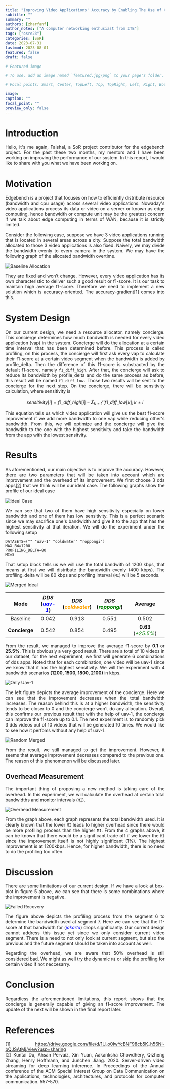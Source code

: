 ```yaml
---
title: "Improving Video Applications' Accuracy by Enabling The Use of Concierge"
subtitle: ""
summary: ""
authors: [zharfanf]
author_notes: ["A computer networking enthusiast from ITB"]
tags: ["osre23"]
categories: [SoR]
date: 2023-07-31
lastmod: 2023-08-01
featured: false
draft: false

# Featured image

# To use, add an image named `featured.jpg/png` to your page's folder.

# Focal points: Smart, Center, TopLeft, Top, TopRight, Left, Right, BottomLeft, Bottom, BottomRight.

image:
caption: ""
focal_point: ""
preview_only: false
---
```


<style>
p {
  text-align: justify;
}

img {
  display: block;
  margin-left: auto;
  margin-right: auto;
}
</style>

# Introduction
Hello, it's me again, Faishal, a SoR project contributor for the edgebench project. For the past these two months, my mentors and I have been working on improving the performance of our system. In this report, I would like to share with you what we have been working on.

# Motivation
Edgebench is a project that focuses on how to efficiently distribute resource (bandwidth and cpu usage) across several video applications. Nowaday's video applications process its data or video on a server or known as edge computing, hence bandwidth or compute unit may be the greatest concern if we talk about edge computing in terms of WAN, because it is strictly limited. 

Consider the following case, suppose we have 3 video applications running that is located in several areas across a city. Suppose the total bandwidth allocated to those 3 video applications is also fixed. Naively, we may divide the bandwidth evenly to every camera in the system. We may have the following graph of the allocated bandwidth overtime. 

![Baseline Allocation](./images/baseline_alloc.png)

They are fixed and won’t change. However, every video application has its own characteristic to deliver such a good result or f1-score. It is our task to maintain high average f1-score. Therefore we need to implement a new solution which is accuracy-oriented. The accuracy-gradient[[1]]((#acc)) comes into this.

# System Design
On our current design, we need a resource allocator, namely concierge. This concierge determines how much bandwidth is needed for every video application (vap) in the system. Concierge will do the allocation at a certain time interval that has been determined before. This process is called profiling, on this process, the concierge will first ask every vap to calculate their f1-score at a certain video segment when the bandwidth is added by profile_delta. Then the difference of this f1-score is substracted by the default f1-score, namely `f1_diff_high`. After that, the concierge will ask to reduce its bandwidth by profile_delta and do the same process as before, this result will be named `f1_diff_low.` Those two results will be sent to the concierge for the next step. On the concierge, there will be sensitivity calculation, where sensitivity is

<!-- pada sistem yang kami desain, kami membutuhkan sebuah resource allocator yang kami namakan concierge. Concierge ini yang akan menentukan berapa besarnya bandwidth yang dibutuhkan pada tiap video application. Concierge akan melakukan penentuan bw dalam interval yang sudah ditentukan sebelumnya, pada tahap ini, concierge akan meminta kepada seluruh video aplikasi untuk menghitung f1-score pada segmen video tertentu ketika alokasi bandwidth pada aplikasi itu dinaikan sebesar delta yang sudah ditentukan pula. Setelah itu, the difference of f1-score disimpan pada variabel f1_diff_high. Lalu concierge akan meminta f1-score ketika bw akan diturunkan sebesar delta. Akan pula dihitung the difference-nya. Kedua hasil tersebut akan dikirimkan oleh video aplikasi kepada concierge untuk dilakukan perhitungan selanjutnya. -->


<!-- Pada concierge, akan dilakukan perhitungan sensitivity. Where sensitivity -->

$$sensitivity[i] = f1\_diff\_high[i] - \Sigma_{k=1}^nf1\_diff\_low[k]; k \neq i$$

This equation tells us which video application will give us the best f1-score improvement if we add more bandwidth to one vap while reducing other's bandwidth. From this, we will optimize and the concierge will give the bandwdith to the one with the highest sensitivity and take the bandwidth from the app with the lowest sensitvity.


# Results
As aforementioned, our main objective is to improve the accuracy. However, there are two parameters that will be taken into account which are improvement and the overhead of its improvement. We first choose 3 dds apps[[2]](#dds) that we think will be our ideal case. The following graphs show the profile of our ideal case

![Ideal Case](./images/ideal_case.png)

We can see that two of them have high sensitivity especially on lower bandwidth and one of them has low sensitivity. This is a perfect scenario since we may sacrifice one's bandwidth and give it to the app that has the highest sensitivity at that iteration. We will do the experiment under the following setup

```shell
DATASETS=("" "uav-1" "coldwater" "roppongi")
MAX_BW=1200
PROFILING_DELTA=80
MI=5
```

That setup block tells us we will use the total bandwith of 1200 kbps, that means at first we will distribute the bandwidth evenly (400 kbps). The profiling_delta will be 80 kbps and profiling interval (`MI`) will be 5 seconds.

![Merged Ideal](./images/merged_ideal.png)

| **Mode**      | *DDS* <br> (<span style="color:blue">*uav-1*</span>) | *DDS* <br> (<span style="color:orange">*coldwater*</span>) | *DDS* <br> (<span style="color:green">*roppongi*</span>) | Average |
| :----:        |    :----:   |    :----: | :----: | :----: |
| Baseline      | 0.042       | 0.913   | 0.551 | 0.502 |
| **Concierge**   | 0.542        | 0.854    | 0.495 | **0.63** (<span style="color:green">*+25.5%*</span>) |


From the result, we managed to improve the average f1-score by **0.1** or **25.5%**. This is obviously a very good result. There are a total of 10 videos in our dataset, for the next experiment, we first will generate 6 combinations of dds apps. Noted that for each combination, one video will be uav-1 since we know that it has the highest sensitivity. We will the experiment with 4 bandwidth scenarios **(1200, 1500, 1800, 2100)** in kbps.
<!-- dari hasil tersebut, kita telah berhasil meng-improve rata-rata f1-score sebesar 0.1 atau 13.5% Hal ini tentu saja merupakan sebuah hasil yang sangat baik. Selanjutnya kami melakukan tes yang sama namun dengan video yang berbeda. setupnya demikian  -->


![Only Uav-1](./images/only_uav_merged.png)

The left figure depicts the average improvement of the concierge. Here we can see that the improvement decreases when the total bandwidth increases. The reason behind this is at a higher bandwidth, the sensitivity tends to be closer to 0 and the concierge won't do any allocation. Overall, this confirms our previous result that with the help of uav-1, the concierge can improve the f1-score up to 0.1. The next experiment is to randomly pick 3 dds videos out of 10 videos that will be generated 10 times. We would like to see how it perfoms without any help of uav-1.

![Random Merged](./images/random_merged.png)

From the result, we still managed to get the improvement. However, it seems that average improvement decreases compared to the previous one. The reason of this phenomenon will be discussed later.

## Overhead Measurement

The important thing of proposing a new method is taking care of the overhead. In this experiment, we will calculate the overhead at certain total bandwidths and monitor intervals (`MI`).

![Overhead Measurement](./images/overhead_1.png)

From the graph above, each graph represents the total bandwidth used. It is clearly known that the lower `MI` leads to higher overhead since there would be more profiling process than the higher `MI`. From the 4 graphs above, it can be known that there would be a significant trade off if we lower the `MI` since the improvement itself is not highly significant (1%). The highest improvement is at 1200kbps. Hence, for higher bandwidth, there is no need to do the profiling too often.


# Discussion
There are some limitations of our current design. If we have a look at box-plot in figure 5 above, we can see that there is some combinations where the improvement is negative.

![Failed Recovery](./images/recovery_failed.png)

The figure above depicts the profiling process from the segment 6 to determine the bandwidth used at segment 7. Here we can see that the f1-score at that bandwidth for (<span style="color:blue">*jakarta*</span>) drops significantly. Our current design cannot address this issue yet since we only consider current video segment. There is a need to not only look at current segment, but also the previous and the future segment should be taken into account as well.

Regarding the overhead, we are aware that 50% overhead is still considered bad. We might as well try the dynamic `MI` or skip the profiling for certain video if not neccesarry.


# Conclusion
Regardless the aforementioned limitations, this report shows that the concierge is generally capable of giving an f1-score improvement. The update of the next will be shown in the final report later.

# References 
<a id="acc">[1]</a> https://drive.google.com/file/d/1U_o0IwYcBNF98cb5K_h56Nl-bQJSAtMj/view?usp=sharing <br>
<a id="dds">[2]</a> Kuntai Du, Ahsan Pervaiz, Xin Yuan, Aakanksha Chowdhery, Qizheng Zhang, Henry Hoffmann, and Junchen Jiang. 2020. Server-driven video streaming for deep learning inference. In Proceedings of the Annual conference of the ACM Special Interest Group on Data Communication on the applications, technologies, architectures, and protocols for computer communication. 557–570.